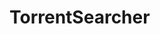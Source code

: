 # TorrentSearcher

 <!--Download from [here](https://abhijeetsclanaws.awsabhijeetsclan.workers.dev/TorrentSearcher.exe)]

[![IMAGE ALT TEXT HERE](https://raw.githubusercontent.com/bondeabhijeet/TorrentSearcher/main/download__1_-removebg-preview.png)](https://abhijeetsclanaws.awsabhijeetsclan.workers.dev/TorrentSearcher.exe)
